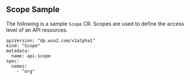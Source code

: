 ## Scope Sample

The following is a sample `Scope` CR. Scopes are used to define the access level of an API resources.

```
apiVersion: "dp.wso2.com/v1alpha1"
kind: "Scope"
metadata:
  name: api-scope
spec:
  names:
    - "org"

```